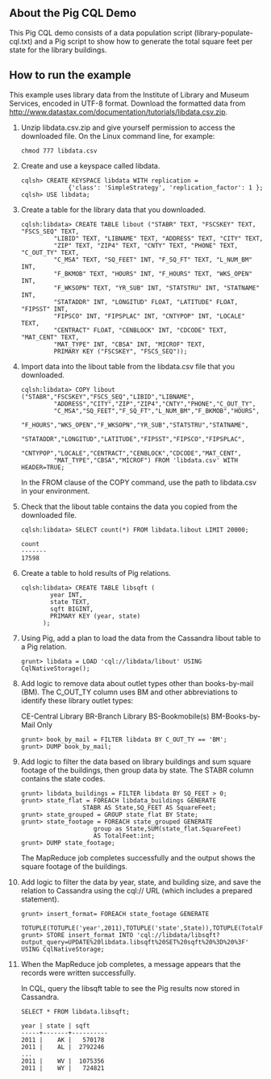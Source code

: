 About the Pig CQL Demo 
------------------------ 

This Pig CQL demo consists of a data population script (library-populate-cql.txt) and a Pig script to show how to 
generate the total square feet per state for the library buildings.


How to run the example
----------------------

This example uses library data from the Institute of Library and Museum Services, encoded in UTF-8 format. 
Download the formatted data from http://www.datastax.com/documentation/tutorials/libdata.csv.zip.

1.  Unzip libdata.csv.zip and give yourself permission to access the downloaded file. On the Linux command line,
    for example:

        chmod 777 libdata.csv

2.  Create and use a keyspace called libdata.

        cqlsh> CREATE KEYSPACE libdata WITH replication =
                     {'class': 'SimpleStrategy', 'replication_factor': 1 };
        cqlsh> USE libdata;

3.  Create a table for the library data that you downloaded.

        cqlsh:libdata> CREATE TABLE libout ("STABR" TEXT, "FSCSKEY" TEXT, "FSCS_SEQ" TEXT,
                 "LIBID" TEXT, "LIBNAME" TEXT, "ADDRESS" TEXT, "CITY" TEXT,
                 "ZIP" TEXT, "ZIP4" TEXT, "CNTY" TEXT, "PHONE" TEXT, "C_OUT_TY" TEXT,
                 "C_MSA" TEXT, "SQ_FEET" INT, "F_SQ_FT" TEXT, "L_NUM_BM" INT,
                 "F_BKMOB" TEXT, "HOURS" INT, "F_HOURS" TEXT, "WKS_OPEN" INT,
                 "F_WKSOPN" TEXT, "YR_SUB" INT, "STATSTRU" INT, "STATNAME" INT,
                 "STATADDR" INT, "LONGITUD" FLOAT, "LATITUDE" FLOAT, "FIPSST" INT,
                 "FIPSCO" INT, "FIPSPLAC" INT, "CNTYPOP" INT, "LOCALE" TEXT,
                 "CENTRACT" FLOAT, "CENBLOCK" INT, "CDCODE" TEXT, "MAT_CENT" TEXT,
                 "MAT_TYPE" INT, "CBSA" INT, "MICROF" TEXT,
                 PRIMARY KEY ("FSCSKEY", "FSCS_SEQ"));

4.  Import data into the libout table from the libdata.csv file that you downloaded.

        cqlsh:libdata> COPY libout ("STABR","FSCSKEY","FSCS_SEQ","LIBID","LIBNAME",
                 "ADDRESS","CITY","ZIP","ZIP4","CNTY","PHONE","C_OUT_TY",
                 "C_MSA","SQ_FEET","F_SQ_FT","L_NUM_BM","F_BKMOB","HOURS",
                 "F_HOURS","WKS_OPEN","F_WKSOPN","YR_SUB","STATSTRU","STATNAME",
                 "STATADDR","LONGITUD","LATITUDE","FIPSST","FIPSCO","FIPSPLAC",
                 "CNTYPOP","LOCALE","CENTRACT","CENBLOCK","CDCODE","MAT_CENT",
                 "MAT_TYPE","CBSA","MICROF") FROM 'libdata.csv' WITH HEADER=TRUE;

    In the FROM clause of the COPY command, use the path to libdata.csv in your environment.

5.  Check that the libout table contains the data you copied from the downloaded file.

        cqlsh:libdata> SELECT count(*) FROM libdata.libout LIMIT 20000;

        count
        -------
        17598

6.   Create a table to hold results of Pig relations.

         cqlsh:libdata> CREATE TABLE libsqft (
                 year INT,
                 state TEXT,
                 sqft BIGINT,
                 PRIMARY KEY (year, state)
               );

7.   Using Pig, add a plan to load the data from the Cassandra libout table to a Pig relation.

         grunt> libdata = LOAD 'cql://libdata/libout' USING CqlNativeStorage();

8.   Add logic to remove data about outlet types other than books-by-mail (BM). The C_OUT_TY column uses BM 
     and other abbreviations to identify these library outlet types:

     CE-Central Library
     BR-Branch Library
     BS-Bookmobile(s)
     BM-Books-by-Mail Only

         grunt> book_by_mail = FILTER libdata BY C_OUT_TY == 'BM';
         grunt> DUMP book_by_mail;

9.   Add logic to filter the data based on library buildings and sum square footage of the buildings, then
     group data by state. The STABR column contains the state codes.

         grunt> libdata_buildings = FILTER libdata BY SQ_FEET > 0;
         grunt> state_flat = FOREACH libdata_buildings GENERATE
                          STABR AS State,SQ_FEET AS SquareFeet;
         grunt> state_grouped = GROUP state_flat BY State;
         grunt> state_footage = FOREACH state_grouped GENERATE
                             group as State,SUM(state_flat.SquareFeet)
                             AS TotalFeet:int;
         grunt> DUMP state_footage;

     The MapReduce job completes successfully and the output shows the square footage of the buildings.

10.  Add logic to filter the data by year, state, and building size, and save the relation to Cassandra using 
     the cql:// URL (which includes a prepared statement).

         grunt> insert_format= FOREACH state_footage GENERATE
                   TOTUPLE(TOTUPLE('year',2011),TOTUPLE('state',State)),TOTUPLE(TotalFeet);
         grunt> STORE insert_format INTO 'cql://libdata/libsqft?output_query=UPDATE%20libdata.libsqft%20SET%20sqft%20%3D%20%3F' USING CqlNativeStorage;

11.  When the MapReduce job completes, a message appears that the records were written successfully.

     In CQL, query the libsqft table to see the Pig results now stored in Cassandra.

         SELECT * FROM libdata.libsqft;

         year | state | sqft
         -----+-------+----------
         2011 |    AK |   570178
         2011 |    AL |  2792246
         ...
         2011 |    WV |  1075356
         2011 |    WY |   724821
